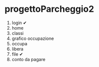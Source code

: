 # progettoParcheggio2

1. login ✔
2. home
3. classi
4. grafico occupazione
5. occupa
6. libera
7. file ✔
8. conto da pagare
